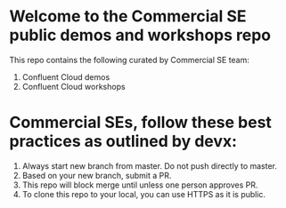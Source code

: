 # Welcome to the Commercial SE public demos and workshops repo 
This repo contains the following curated by Commercial SE team: 
1. Confluent Cloud demos 
2. Confluent Cloud workshops

# Commercial SEs, follow these best practices as outlined by devx: 
1. Always start new branch from master. Do not push directly to master.
2. Based on your new branch, submit a PR.
3. This repo will block merge until unless one person approves PR.
4. To clone this repo to your local, you can use HTTPS as it is public. 
